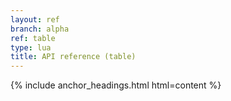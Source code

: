 ```yaml
---
layout: ref
branch: alpha
ref: table
type: lua
title: API reference (table)
---
```

{% include anchor_headings.html html=content %}